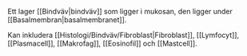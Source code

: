 
Ett lager [[Bindväv|bindväv]] som ligger i mukosan, den ligger under [[Basalmembran|basalmembranet]].

Kan inkludera [[Histologi/Bindväv/Fibroblast|Fibroblast]], [[Lymfocyt]], [[Plasmacell]], [[Makrofag]], [[Eosinofil]] och [[Mastcell]].

